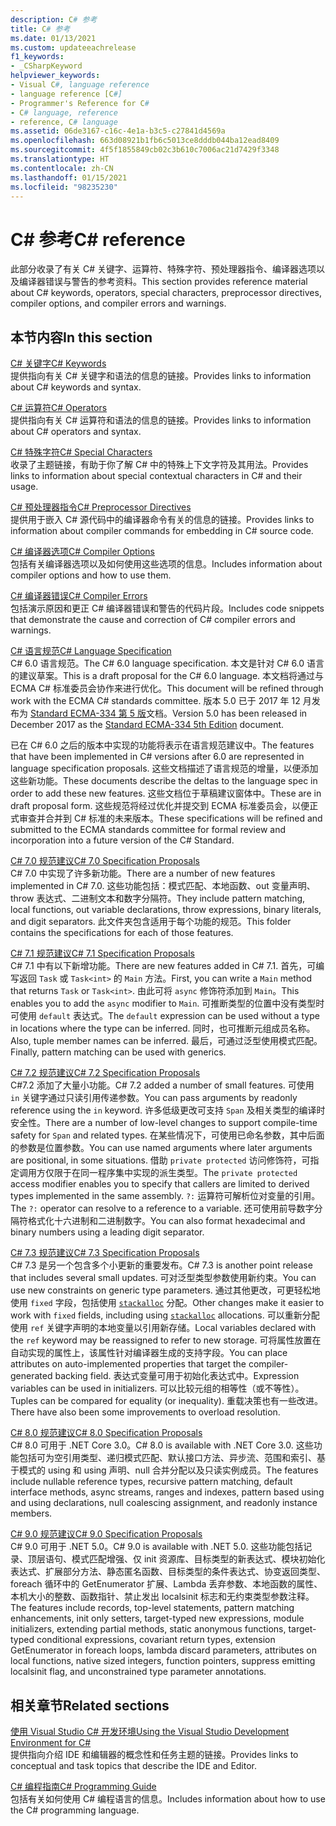 ```yaml
---
description: C# 参考
title: C# 参考
ms.date: 01/13/2021
ms.custom: updateeachrelease
f1_keywords:
- _CSharpKeyword
helpviewer_keywords:
- Visual C#, language reference
- language reference [C#]
- Programmer's Reference for C#
- C# language, reference
- reference, C# language
ms.assetid: 06de3167-c16c-4e1a-b3c5-c27841d4569a
ms.openlocfilehash: 663d08921b1fb6c5013ce8dddb044ba12ead8409
ms.sourcegitcommit: 4f5f1855849cb02c3b610c7006ac21d7429f3348
ms.translationtype: HT
ms.contentlocale: zh-CN
ms.lasthandoff: 01/15/2021
ms.locfileid: "98235230"
---
```

# <a name="c-reference"></a><span data-ttu-id="a9499-103">C# 参考</span><span class="sxs-lookup"><span data-stu-id="a9499-103">C# reference</span></span>

<span data-ttu-id="a9499-104">此部分收录了有关 C# 关键字、运算符、特殊字符、预处理器指令、编译器选项以及编译器错误与警告的参考资料。</span><span class="sxs-lookup"><span data-stu-id="a9499-104">This section provides reference material about C# keywords, operators, special characters, preprocessor directives, compiler options, and compiler errors and warnings.</span></span>  
  
## <a name="in-this-section"></a><span data-ttu-id="a9499-105">本节内容</span><span class="sxs-lookup"><span data-stu-id="a9499-105">In this section</span></span>

 [<span data-ttu-id="a9499-106">C# 关键字</span><span class="sxs-lookup"><span data-stu-id="a9499-106">C# Keywords</span></span>](./keywords/index.md)  
 <span data-ttu-id="a9499-107">提供指向有关 C# 关键字和语法的信息的链接。</span><span class="sxs-lookup"><span data-stu-id="a9499-107">Provides links to information about C# keywords and syntax.</span></span>  
  
 [<span data-ttu-id="a9499-108">C# 运算符</span><span class="sxs-lookup"><span data-stu-id="a9499-108">C# Operators</span></span>](./operators/index.md)  
 <span data-ttu-id="a9499-109">提供指向有关 C# 运算符和语法的信息的链接。</span><span class="sxs-lookup"><span data-stu-id="a9499-109">Provides links to information about C# operators and syntax.</span></span>  

 [<span data-ttu-id="a9499-110">C# 特殊字符</span><span class="sxs-lookup"><span data-stu-id="a9499-110">C# Special Characters</span></span>](./tokens/index.md)  
 <span data-ttu-id="a9499-111">收录了主题链接，有助于你了解 C# 中的特殊上下文字符及其用法。</span><span class="sxs-lookup"><span data-stu-id="a9499-111">Provides links to information about special contextual characters in C# and their usage.</span></span>  

 [<span data-ttu-id="a9499-112">C# 预处理器指令</span><span class="sxs-lookup"><span data-stu-id="a9499-112">C# Preprocessor Directives</span></span>](./preprocessor-directives/index.md)  
 <span data-ttu-id="a9499-113">提供用于嵌入 C# 源代码中的编译器命令有关的信息的链接。</span><span class="sxs-lookup"><span data-stu-id="a9499-113">Provides links to information about compiler commands for embedding in C# source code.</span></span>  
  
 [<span data-ttu-id="a9499-114">C# 编译器选项</span><span class="sxs-lookup"><span data-stu-id="a9499-114">C# Compiler Options</span></span>](./compiler-options/index.md)  
 <span data-ttu-id="a9499-115">包括有关编译器选项以及如何使用这些选项的信息。</span><span class="sxs-lookup"><span data-stu-id="a9499-115">Includes information about compiler options and how to use them.</span></span>  
  
 [<span data-ttu-id="a9499-116">C# 编译器错误</span><span class="sxs-lookup"><span data-stu-id="a9499-116">C# Compiler Errors</span></span>](./compiler-messages/index.md)  
 <span data-ttu-id="a9499-117">包括演示原因和更正 C# 编译器错误和警告的代码片段。</span><span class="sxs-lookup"><span data-stu-id="a9499-117">Includes code snippets that demonstrate the cause and correction of C# compiler errors and warnings.</span></span>  
  
 [<span data-ttu-id="a9499-118">C# 语言规范</span><span class="sxs-lookup"><span data-stu-id="a9499-118">C# Language Specification</span></span>](../../../_csharplang/spec/introduction.md)  
 <span data-ttu-id="a9499-119">C# 6.0 语言规范。</span><span class="sxs-lookup"><span data-stu-id="a9499-119">The C# 6.0 language specification.</span></span> <span data-ttu-id="a9499-120">本文是针对 C# 6.0 语言的建议草案。</span><span class="sxs-lookup"><span data-stu-id="a9499-120">This is a draft proposal for the C# 6.0 language.</span></span> <span data-ttu-id="a9499-121">本文档将通过与 ECMA C# 标准委员会协作来进行优化。</span><span class="sxs-lookup"><span data-stu-id="a9499-121">This document will be refined through work with the ECMA C# standards committee.</span></span> <span data-ttu-id="a9499-122">版本 5.0 已于 2017 年 12 月发布为 [Standard ECMA-334 第 5 版](https://www.ecma-international.org/publications/files/ECMA-ST/ECMA-334.pdf)文档。</span><span class="sxs-lookup"><span data-stu-id="a9499-122">Version 5.0 has been released in December 2017 as the [Standard ECMA-334 5th Edition](https://www.ecma-international.org/publications/files/ECMA-ST/ECMA-334.pdf) document.</span></span>

<span data-ttu-id="a9499-123">已在 C# 6.0 之后的版本中实现的功能将表示在语言规范建议中。</span><span class="sxs-lookup"><span data-stu-id="a9499-123">The features that have been implemented in C# versions after 6.0 are represented in language specification proposals.</span></span> <span data-ttu-id="a9499-124">这些文档描述了语言规范的增量，以便添加这些新功能。</span><span class="sxs-lookup"><span data-stu-id="a9499-124">These documents describe the deltas to the language spec in order to add these new features.</span></span> <span data-ttu-id="a9499-125">这些文档位于草稿建议窗体中。</span><span class="sxs-lookup"><span data-stu-id="a9499-125">These are in draft proposal form.</span></span> <span data-ttu-id="a9499-126">这些规范将经过优化并提交到 ECMA 标准委员会，以便正式审查并合并到 C# 标准的未来版本。</span><span class="sxs-lookup"><span data-stu-id="a9499-126">These specifications will be refined and submitted to the ECMA standards committee for formal review and incorporation into a future version of the C# Standard.</span></span>

 [<span data-ttu-id="a9499-127">C# 7.0 规范建议</span><span class="sxs-lookup"><span data-stu-id="a9499-127">C# 7.0 Specification Proposals</span></span>](../../../_csharplang/proposals/csharp-7.0/pattern-matching.md)  
 <span data-ttu-id="a9499-128">C# 7.0 中实现了许多新功能。</span><span class="sxs-lookup"><span data-stu-id="a9499-128">There are a number of new features implemented in C# 7.0.</span></span> <span data-ttu-id="a9499-129">这些功能包括：模式匹配、本地函数、out 变量声明、throw 表达式、二进制文本和数字分隔符。</span><span class="sxs-lookup"><span data-stu-id="a9499-129">They include pattern matching, local functions, out variable declarations, throw expressions, binary literals, and digit separators.</span></span> <span data-ttu-id="a9499-130">此文件夹包含适用于每个功能的规范。</span><span class="sxs-lookup"><span data-stu-id="a9499-130">This folder contains the specifications for each of those features.</span></span>
  
 [<span data-ttu-id="a9499-131">C# 7.1 规范建议</span><span class="sxs-lookup"><span data-stu-id="a9499-131">C# 7.1 Specification Proposals</span></span>](../../../_csharplang/proposals/csharp-7.1/async-main.md)  
 <span data-ttu-id="a9499-132">C# 7.1 中有以下新增功能。</span><span class="sxs-lookup"><span data-stu-id="a9499-132">There are new features added in C# 7.1.</span></span> <span data-ttu-id="a9499-133">首先，可编写返回 `Task` 或 `Task<int>` 的 `Main` 方法。</span><span class="sxs-lookup"><span data-stu-id="a9499-133">First, you can write a `Main` method that returns `Task` or `Task<int>`.</span></span> <span data-ttu-id="a9499-134">由此可将 `async` 修饰符添加到 `Main`。</span><span class="sxs-lookup"><span data-stu-id="a9499-134">This enables you to add the `async` modifier to `Main`.</span></span> <span data-ttu-id="a9499-135">可推断类型的位置中没有类型时可使用 `default` 表达式。</span><span class="sxs-lookup"><span data-stu-id="a9499-135">The `default` expression can be used without a type in locations where the type can be inferred.</span></span> <span data-ttu-id="a9499-136">同时，也可推断元组成员名称。</span><span class="sxs-lookup"><span data-stu-id="a9499-136">Also, tuple member names can be inferred.</span></span> <span data-ttu-id="a9499-137">最后，可通过泛型使用模式匹配。</span><span class="sxs-lookup"><span data-stu-id="a9499-137">Finally, pattern matching can be used with generics.</span></span>

 [<span data-ttu-id="a9499-138">C# 7.2 规范建议</span><span class="sxs-lookup"><span data-stu-id="a9499-138">C# 7.2 Specification Proposals</span></span>](../../../_csharplang/proposals/csharp-7.2/readonly-ref.md)  
 <span data-ttu-id="a9499-139">C#7.2 添加了大量小功能。</span><span class="sxs-lookup"><span data-stu-id="a9499-139">C# 7.2 added a number of small features.</span></span> <span data-ttu-id="a9499-140">可使用 `in` 关键字通过只读引用传递参数。</span><span class="sxs-lookup"><span data-stu-id="a9499-140">You can pass arguments by readonly reference using the `in` keyword.</span></span> <span data-ttu-id="a9499-141">许多低级更改可支持 `Span` 及相关类型的编译时安全性。</span><span class="sxs-lookup"><span data-stu-id="a9499-141">There are a number of low-level changes to support compile-time safety for `Span` and related types.</span></span> <span data-ttu-id="a9499-142">在某些情况下，可使用已命名参数，其中后面的参数是位置参数。</span><span class="sxs-lookup"><span data-stu-id="a9499-142">You can use named arguments where later arguments are positional, in some situations.</span></span> <span data-ttu-id="a9499-143">借助 `private protected` 访问修饰符，可指定调用方仅限于在同一程序集中实现的派生类型。</span><span class="sxs-lookup"><span data-stu-id="a9499-143">The `private protected` access modifier enables you to specify that callers are limited to derived types implemented in the same assembly.</span></span> <span data-ttu-id="a9499-144">`?:` 运算符可解析位对变量的引用。</span><span class="sxs-lookup"><span data-stu-id="a9499-144">The `?:` operator can resolve to a reference to a variable.</span></span> <span data-ttu-id="a9499-145">还可使用前导数字分隔符格式化十六进制和二进制数字。</span><span class="sxs-lookup"><span data-stu-id="a9499-145">You can also format hexadecimal and binary numbers using a leading digit separator.</span></span>

 [<span data-ttu-id="a9499-146">C# 7.3 规范建议</span><span class="sxs-lookup"><span data-stu-id="a9499-146">C# 7.3 Specification Proposals</span></span>](../../../_csharplang/proposals/csharp-7.3/blittable.md)  
 <span data-ttu-id="a9499-147">C# 7.3 是另一个包含多个小更新的重要发布。</span><span class="sxs-lookup"><span data-stu-id="a9499-147">C# 7.3 is another point release that includes several small updates.</span></span> <span data-ttu-id="a9499-148">可对泛型类型参数使用新约束。</span><span class="sxs-lookup"><span data-stu-id="a9499-148">You can use new constraints on generic type parameters.</span></span> <span data-ttu-id="a9499-149">通过其他更改，可更轻松地使用 `fixed` 字段，包括使用 [`stackalloc`](./operators/stackalloc.md) 分配。</span><span class="sxs-lookup"><span data-stu-id="a9499-149">Other changes make it easier to work with `fixed` fields, including using [`stackalloc`](./operators/stackalloc.md) allocations.</span></span> <span data-ttu-id="a9499-150">可以重新分配使用 `ref` 关键字声明的本地变量以引用新存储。</span><span class="sxs-lookup"><span data-stu-id="a9499-150">Local variables declared with the `ref` keyword may be reassigned to refer to new storage.</span></span> <span data-ttu-id="a9499-151">可将属性放置在自动实现的属性上，该属性针对编译器生成的支持字段。</span><span class="sxs-lookup"><span data-stu-id="a9499-151">You can place attributes on auto-implemented properties that target the compiler-generated backing field.</span></span> <span data-ttu-id="a9499-152">表达式变量可用于初始化表达式中。</span><span class="sxs-lookup"><span data-stu-id="a9499-152">Expression variables can be used in initializers.</span></span> <span data-ttu-id="a9499-153">可以比较元组的相等性（或不等性）。</span><span class="sxs-lookup"><span data-stu-id="a9499-153">Tuples can be compared for equality (or inequality).</span></span> <span data-ttu-id="a9499-154">重载决策也有一些改进。</span><span class="sxs-lookup"><span data-stu-id="a9499-154">There have also been some improvements to overload resolution.</span></span>
  
 [<span data-ttu-id="a9499-155">C# 8.0 规范建议</span><span class="sxs-lookup"><span data-stu-id="a9499-155">C# 8.0 Specification Proposals</span></span>](../../../_csharplang/proposals/csharp-8.0/nullable-reference-types.md)  
 <span data-ttu-id="a9499-156">C# 8.0 可用于 .NET Core 3.0。</span><span class="sxs-lookup"><span data-stu-id="a9499-156">C# 8.0 is available with .NET Core 3.0.</span></span> <span data-ttu-id="a9499-157">这些功能包括可为空引用类型、递归模式匹配、默认接口方法、异步流、范围和索引、基于模式的 using 和 using 声明、null 合并分配以及只读实例成员。</span><span class="sxs-lookup"><span data-stu-id="a9499-157">The features include nullable reference types, recursive pattern matching, default interface methods, async streams, ranges and indexes, pattern based using and using declarations, null coalescing assignment, and readonly instance members.</span></span>

 [<span data-ttu-id="a9499-158">C# 9.0 规范建议</span><span class="sxs-lookup"><span data-stu-id="a9499-158">C# 9.0 Specification Proposals</span></span>](../../../_csharplang/proposals/csharp-9.0/records.md)  
 <span data-ttu-id="a9499-159">C# 9.0 可用于 .NET 5.0。</span><span class="sxs-lookup"><span data-stu-id="a9499-159">C# 9.0 is available with .NET 5.0.</span></span> <span data-ttu-id="a9499-160">这些功能包括记录、顶层语句、模式匹配增强、仅 init 资源库、目标类型的新表达式、模块初始化表达式、扩展部分方法、静态匿名函数、目标类型的条件表达式、协变返回类型、foreach 循环中的 GetEnumerator 扩展、Lambda 丢弃参数、本地函数的属性、本机大小的整数、函数指针、禁止发出 localsinit 标志和无约束类型参数注释。</span><span class="sxs-lookup"><span data-stu-id="a9499-160">The features include records, top-level statements, pattern matching enhancements, init only setters, target-typed new expressions, module initializers, extending partial methods, static anonymous functions, target-typed conditional expressions, covariant return types, extension GetEnumerator in foreach loops, lambda discard parameters, attributes on local functions, native sized integers, function pointers, suppress emitting localsinit flag, and unconstrained type parameter annotations.</span></span>

## <a name="related-sections"></a><span data-ttu-id="a9499-161">相关章节</span><span class="sxs-lookup"><span data-stu-id="a9499-161">Related sections</span></span>  

 [<span data-ttu-id="a9499-162">使用 Visual Studio C# 开发环境</span><span class="sxs-lookup"><span data-stu-id="a9499-162">Using the Visual Studio Development Environment for C#</span></span>](/visualstudio/get-started/csharp)  
 <span data-ttu-id="a9499-163">提供指向介绍 IDE 和编辑器的概念性和任务主题的链接。</span><span class="sxs-lookup"><span data-stu-id="a9499-163">Provides links to conceptual and task topics that describe the IDE and Editor.</span></span>  
  
 [<span data-ttu-id="a9499-164">C# 编程指南</span><span class="sxs-lookup"><span data-stu-id="a9499-164">C# Programming Guide</span></span>](../programming-guide/index.md)  
 <span data-ttu-id="a9499-165">包括有关如何使用 C# 编程语言的信息。</span><span class="sxs-lookup"><span data-stu-id="a9499-165">Includes information about how to use the C# programming language.</span></span>
